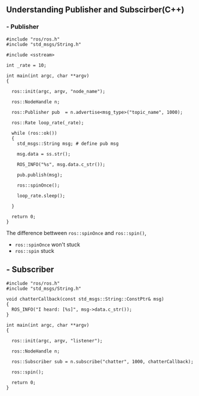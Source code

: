 ## Understanding Publisher and Subscirber(C++)

### - Publisher

```
#include "ros/ros.h"
#include "std_msgs/String.h"

#include <sstream>

int _rate = 10;

int main(int argc, char **argv)
{

  ros::init(argc, argv, "node_name");

  ros::NodeHandle n;

  ros::Publisher pub  = n.advertise<msg_type>("topic_name", 1000);

  ros::Rate loop_rate(_rate);

  while (ros::ok())
  {
    std_msgs::String msg; # define pub msg 

    msg.data = ss.str();

    ROS_INFO("%s", msg.data.c_str());
    
    pub.publish(msg);

    ros::spinOnce();

    loop_rate.sleep();
    
  }

  return 0;
}
```

The difference bettween `ros::spinOnce` and `ros::spin()`, 

- `ros::spinOnce` won't stuck
- `ros::spin` stuck

## - Subscriber
```
#include "ros/ros.h"
#include "std_msgs/String.h"

void chatterCallback(const std_msgs::String::ConstPtr& msg)
{
  ROS_INFO("I heard: [%s]", msg->data.c_str());
}

int main(int argc, char **argv)
{
  
  ros::init(argc, argv, "listener");

  ros::NodeHandle n;

  ros::Subscriber sub = n.subscribe("chatter", 1000, chatterCallback);

  ros::spin();

  return 0;
}
```